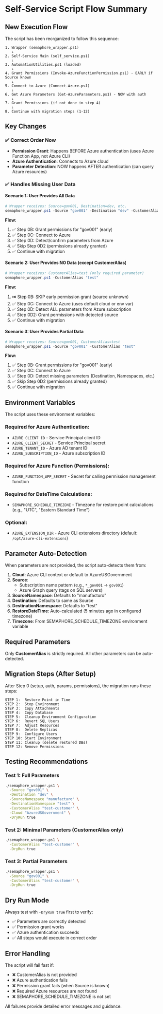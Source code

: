 # Self-Service Script Flow Summary

## New Execution Flow

The script has been reorganized to follow this sequence:

```
1. Wrapper (semaphore_wrapper.ps1)
   ↓
2. Self-Service Main (self_service.ps1)
   ↓
3. AutomationUtilities.ps1 (loaded)
   ↓
4. Grant Permissions (Invoke-AzureFunctionPermission.ps1) - EARLY if Source known
   ↓
5. Connect to Azure (Connect-Azure.ps1)
   ↓
6. Get Azure Parameters (Get-AzureParameters.ps1) - NOW with auth
   ↓
7. Grant Permissions (if not done in step 4)
   ↓
8. Continue with migration steps (1-12)
```

## Key Changes

### ✅ Correct Order Now
- **Permission Grant**: Happens BEFORE Azure authentication (uses Azure Function App, not Azure CLI)
- **Azure Authentication**: Connects to Azure cloud
- **Parameter Detection**: NOW happens AFTER authentication (can query Azure resources)

### ✅ Handles Missing User Data

#### Scenario 1: User Provides All Data
```powershell
# Wrapper receives: Source=gov001, Destination=dev, etc.
semaphore_wrapper.ps1 -Source "gov001" -Destination "dev" -CustomerAlias "test"
```
**Flow:**
1. ✅ Step 0B: Grant permissions for "gov001" (early)
2. ✅ Step 0C: Connect to Azure
3. ✅ Step 0D: Detect/confirm parameters from Azure
4. ✅ Skip Step 0D2 (permissions already granted)
5. ✅ Continue with migration

#### Scenario 2: User Provides NO Data (except CustomerAlias)
```powershell
# Wrapper receives: CustomerAlias=test (only required parameter)
semaphore_wrapper.ps1 -CustomerAlias "test"
```
**Flow:**
1. ⏭️ Step 0B: SKIP early permission grant (source unknown)
2. ✅ Step 0C: Connect to Azure (uses default cloud or env var)
3. ✅ Step 0D: Detect ALL parameters from Azure subscription
4. ✅ Step 0D2: Grant permissions with detected source
5. ✅ Continue with migration

#### Scenario 3: User Provides Partial Data
```powershell
# Wrapper receives: Source=gov001, CustomerAlias=test
semaphore_wrapper.ps1 -Source "gov001" -CustomerAlias "test"
```
**Flow:**
1. ✅ Step 0B: Grant permissions for "gov001" (early)
2. ✅ Step 0C: Connect to Azure
3. ✅ Step 0D: Detect missing parameters (Destination, Namespaces, etc.)
4. ✅ Skip Step 0D2 (permissions already granted)
5. ✅ Continue with migration

## Environment Variables

The script uses these environment variables:

### Required for Azure Authentication:
- `AZURE_CLIENT_ID` - Service Principal client ID
- `AZURE_CLIENT_SECRET` - Service Principal secret
- `AZURE_TENANT_ID` - Azure AD tenant ID
- `AZURE_SUBSCRIPTION_ID` - Azure subscription ID

### Required for Azure Function (Permissions):
- `AZURE_FUNCTION_APP_SECRET` - Secret for calling permission management function

### Required for DateTime Calculations:
- `SEMAPHORE_SCHEDULE_TIMEZONE` - Timezone for restore point calculations (e.g., "UTC", "Eastern Standard Time")

### Optional:
- `AZURE_EXTENSION_DIR` - Azure CLI extensions directory (default: `/opt/azure-cli-extensions`)

## Parameter Auto-Detection

When parameters are not provided, the script auto-detects them from:

1. **Cloud**: Azure CLI context or default to AzureUSGovernment
2. **Source**: 
   - Subscription name pattern (e.g., `*_gov001` → `gov001`)
   - Azure Graph query (tags on SQL servers)
3. **SourceNamespace**: Defaults to "manufacturo"
4. **Destination**: Defaults to same as Source
5. **DestinationNamespace**: Defaults to "test"
6. **RestoreDateTime**: Auto-calculated (5 minutes ago in configured timezone)
7. **Timezone**: From SEMAPHORE_SCHEDULE_TIMEZONE environment variable

## Required Parameters

Only **CustomerAlias** is strictly required. All other parameters can be auto-detected.

## Migration Steps (After Setup)

After Step 0 (setup, auth, params, permissions), the migration runs these steps:

```
STEP 1:  Restore Point in Time
STEP 2:  Stop Environment
STEP 3:  Copy Attachments
STEP 4:  Copy Database
STEP 5:  Cleanup Environment Configuration
STEP 6:  Revert SQL Users
STEP 7:  Adjust Resources
STEP 8:  Delete Replicas
STEP 9:  Configure Users
STEP 10: Start Environment
STEP 11: Cleanup (delete restored DBs)
STEP 12: Remove Permissions
```

## Testing Recommendations

### Test 1: Full Parameters
```bash
./semaphore_wrapper.ps1 \
  -Source "gov001" \
  -Destination "dev" \
  -SourceNamespace "manufacturo" \
  -DestinationNamespace "test" \
  -CustomerAlias "test-customer" \
  -Cloud "AzureUSGovernment" \
  -DryRun true
```

### Test 2: Minimal Parameters (CustomerAlias only)
```bash
./semaphore_wrapper.ps1 \
  -CustomerAlias "test-customer" \
  -DryRun true
```

### Test 3: Partial Parameters
```bash
./semaphore_wrapper.ps1 \
  -Source "gov001" \
  -CustomerAlias "test-customer" \
  -DryRun true
```

## Dry Run Mode

Always test with `-DryRun true` first to verify:
- ✅ Parameters are correctly detected
- ✅ Permission grant works
- ✅ Azure authentication succeeds
- ✅ All steps would execute in correct order

## Error Handling

The script will fail fast if:
- ❌ CustomerAlias is not provided
- ❌ Azure authentication fails
- ❌ Permission grant fails (when Source is known)
- ❌ Required Azure resources are not found
- ❌ SEMAPHORE_SCHEDULE_TIMEZONE is not set

All failures provide detailed error messages and guidance.

